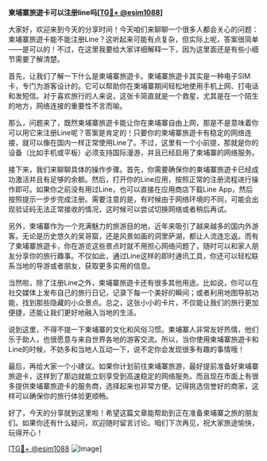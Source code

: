 **柬埔寨旅遊卡可以注册line吗[[TG💪+ @esim1088](https://t.me/s/esim1088)]**

大家好，欢迎来到今天的分享时间！今天咱们来聊聊一个很多人都会关心的问题：柬埔寨旅遊卡能不能注册Line？这听起来可能有点复杂，但实际上呢，答案很简单——是可以的！不过，在这里我要给大家详细解释一下，因为这里面还是有些小细节需要了解清楚。

首先，让我们了解一下什么是柬埔寨旅遊卡。柬埔寨旅遊卡其实是一种电子SIM卡，专门为游客设计的。它可以帮助你在柬埔寨期间轻松地使用手机上网、打电话和发短信。对于喜欢旅行的人来说，这张卡简直就是一个救星，尤其是在一个陌生的地方，网络连接的重要性不言而喻。

那么，问题来了，既然柬埔寨旅遊卡能让你在柬埔寨自由上网，那是不是意味着你可以用它来注册Line呢？答案是肯定的！只要你的柬埔寨旅遊卡有稳定的网络连接，就可以像在国内一样正常使用Line了。不过，这里有一个小前提，那就是你的设备（比如手机或平板）必须支持国际漫游，并且已经启用了柬埔寨的网络服务。

接下来，我们来聊聊具体的操作步骤。首先，你需要确保你的柬埔寨旅遊卡已经成功激活并且有足够的余额。然后，打开你的Line应用，按照正常的注册流程进行操作即可。如果你之前没有用过Line，也可以直接在应用商店下载Line App，然后按照提示一步步完成注册。需要注意的是，有时候由于网络环境的不同，可能会出现验证码无法正常接收的情况，这时候可以尝试切换网络或者稍后再试。

另外，柬埔寨作为一个充满魅力的旅游目的地，近年来吸引了越来越多的国内外游客。无论是历史悠久的吴哥窟，还是风景如画的洞里萨湖，都让人流连忘返。而有了柬埔寨旅遊卡，你在游览这些景点时就不用担心网络问题了，随时可以和家人朋友分享你的旅行趣事。不仅如此，通过Line这样的即时通讯工具，你还可以轻松联系当地的导游或者朋友，获取更多实用的信息。

当然啦，除了注册Line之外，柬埔寨旅遊卡还有很多其他用途。比如说，你可以在社交媒体上发布自己的旅行日记，记录下每一个美好的瞬间；或者利用地图导航功能，找到那些隐藏的小众景点。总之，这张小小的卡片，不仅能让我们的旅行更加便捷，还能让我们更好地融入当地的生活。

说到这里，不得不提一下柬埔寨的文化和风俗习惯。柬埔寨人非常友好热情，他们乐于助人，也很愿意与来自世界各地的游客交流。所以，当你使用柬埔寨旅遊卡和Line的时候，不妨多和当地人互动一下，说不定你会发现很多有趣的事情哦！

最后，再给大家一个小建议。如果你计划前往柬埔寨旅游，最好提前准备好柬埔寨旅遊卡，这样到了那边就能立刻享受到高速稳定的网络服务。而且现在市面上有很多提供柬埔寨旅遊卡的服务商，选择起来也非常方便。记得挑选信誉好的商家，这样可以确保你的旅行体验更顺畅。

好了，今天的分享就到这里啦！希望这篇文章能帮助到正在准备柬埔寨之旅的朋友们。如果你还有什么疑问，欢迎随时留言讨论。咱们下次再见，祝大家旅途愉快，玩得开心！

[[TG💪+ @esim1088](https://t.me/s/esim1088) ![Image](https://i.postimg.cc/4NQfJmqS/Snipaste-2025-05-13-00-14-12.png)]